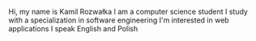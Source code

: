  Hi, my name is Kamil Rozwałka
I am a computer science student
I study with a specialization in software engineering
I'm interested in web applications
I speak English and Polish
